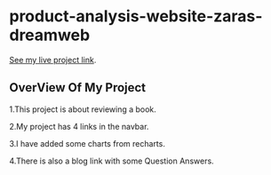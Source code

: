 # product-analysis-website-zaras-dreamweb

 [See my live project link](https://book-block-bluster.netlify.app/).

## OverView Of My Project

1.This project is about reviewing a book.

2.My project has 4 links in the navbar.

3.I have added some charts from recharts.

4.There is also a blog link with some Question Answers.

